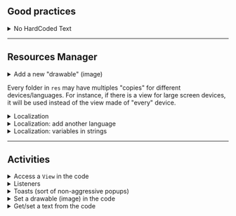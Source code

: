 ## Good practices

<div class="row row-cols-md-2 mt-4"><div>

<details class="details-e">
<summary>No HardCoded Text</summary>

If you create a TextField, or something having some text shown to the user, then it's a good practice to put the text inside a file "strings.txt". You can click on the "warning", then expand "Hardcoded text", and click on fix.
</details>
</div><div>
</div></div>

<hr class="sl">

## Resources Manager

<div class="row row-cols-md-2 mx-0"><div>

<details class="details-e">
<summary>Add a new "drawable" (image)</summary>

* Go to Drawables
* Click on "+"
* Import drawables
* The new file should be in the list
* You can drag, and drop it in the design view (or select it when creating a new imageview)
</details>
</div><div>

Every folder in `res` may have multiples "copies" for different devices/languages. For instance, if there is a view for large screen devices, it will be used instead of the view made of "every" device.

<details class="details-e">
<summary>Localization</summary>

Locales are made of a

* a key
* a translation

```xml
<string name="some_key">Hello World!</string>
```

Every "strings.xml" shares the sames keys, but different translations. In the code, or in the view, you will only use the "key", and the appropriate value will be shown according to the user language.
</details>

<details class="details-e">
<summary>Localization: add another language</summary>

* Create a new "Android resources directory"
* Click on "Locale" then ">>"
* Select a locale, and optionally a region
* Switch to project view
* Copy, and paste "strings.xml" inside the new folder
* Switch back to android view
* Go in "String" inside the Resources manager
* Click on Open Translations Editor

You can edit locales here!
</details>

<details class="details-e">
<summary>Localization: variables in strings</summary>

If your string has variables, more commonly refered as **parameters**, you can use `%index$` in your text

```xml
<string name="some_key">Hello %1$</string>
```

And, later in the code

```kotlin
getResources().getString(R.string.myStringID, value_for_index1, ...)
```
</details>
</div></div>

<hr class="sr">

## Activities

<details class="details-e">
<summary>Access a <code>View</code> in the code</summary>

There is a class `R` representing the resources' folder. You can use `R.id.some_name_here` to the id of a view. `some_name_here` is the name of a view in the component tree.

You can then use `findViewById(R.id.some_name_here)` to get your view.

```kotlin
val myButton: Button = findViewById(R.id.myButton)
```
</details>

<details class="details-e">
<summary>Listeners</summary>

As in Java, you have listeners which are called when an event is triggered (ex: `click on a button`).

Example for "OnClickListener", a listener added on a button, that is called when a user click the button.

```kotlin
val myButton: Button = findViewById(R.id.myButton)
myButton.setOnClickListener {
    println("Clicked on myButton")
}
```
</details>

<details class="details-e">
<summary>Toasts (sort of non-aggressive popups)</summary>

A toast is something like this, usually at the bottom of the screen:

![Android Toast](_images/toast.png)

And, the code is as simple as that

```kotlin
// create
// LENGTH_SHORT (=short duration) LENGTH_LONG (=long duration)
val toast = Toast.makeText(this, "Some message", Toast.LENGTH_SHORT)
// show
toast.show()
```
</details>

<details class="details-e">
<summary>Set a drawable (image) in the code</summary>

You have `anImageView.setImageResource(int)` which is taking the ID of the new image (drawable). You can use `R.drawable.your_drawable` to get the ID of `your_drawable`. See Resources Manager if you need to important a drawable.

Don't forget to update `contentDescription`, or any accessibility-related attributes, if needed.
</details>

<details class="details-e">
<summary>Get/set a text from the code</summary>

You can get a text from the code using

```kotlin
var myString = getResources().getString(R.string.myStringID)
// for strings with parameters
var myString = getResources().getString(R.string.myStringID, param1, param2)
```

For some functions such as `#setText`, you can pass the ID

```kotlin
aTextView.text = myString
aTextView.setText(R.string.myStringID)
```
</details>
